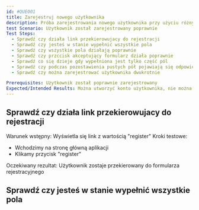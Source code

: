 ```yaml
---
id: #QUE001
title: Zarejestruj nowego użytkownika
description: Próba zarejestrowania nowego użytkownika przy użyciu różnych scenariuszy
test Scenario: Użytkownik został zarejestrowany poprawnie
Test Steps:
  - Sprawdź czy działa link przekierowujacy do rejestracji
  - Sprawdź czy jesteś w stanie wypełnić wszystkie pola
  - Sprawdź czy wszystkie pola działają poprawnie
  - Sprawdź czy przccisk akceptujący formularz działa poprawnie
  - Sprawdź co się dzieje gdy wypełniona jest tylko część pól
  - Sprawdź czy podczas pozostawienia pustych pół pojawiają się odpowiednie komunikaty
  - Sprawdź czy można zarejestrować użytkownika dwukrotnie

Prerequisites: Użytkownik został poprawnie zarejestrowany
Expected/Intended Results: Można utworzyć konto użytkownika, nie można utworzyć konta na już wcześniej zarejestrowane dane logowania.
---
```


## Sprawdź czy działa link przekierowujacy do rejestracji
Warunek wstępny: Wyświetla się link z wartością "register"
Kroki testowe:
- Wchodzimy na stronę główną aplikacji
- Klikamy przycisk "register"

Oczekiwany rezultat: Użytkownik zostaje przekierowany do formularza rejestracyjnego

## Sprawdź czy jesteś w stanie wypełnić wszystkie pola

